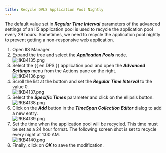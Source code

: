 ```yaml
---
title: Recycle DVLS Application Pool Nightly
---
```

The default value set in ***Regular Time Interval*** parameters of the advanced settings of an IIS application pool is used to recycle the application pool every 29 hours. Sometimes, we need to recycle the application pool nightly to prevent getting a non-responsive web application.

1. Open IIS Manager.
2. Expand the tree and select the ***Application Pools*** node.  
![!!KB4135.png](/img/en/kb/KB4135.png)
1. Select the {{ en.DPS }} application pool and open the ***Advanced Settings*** menu from the Actions pane on the right.  
![!!KB4136.png](/img/en/kb/KB4136.png)
1. Scroll the list at the bottom and set the ***Regular Time Interval*** to the value 0.  
![!!KB4137.png](/img/en/kb/KB4137.png)
1. Select the ***Specific Times*** parameter and click on the ellipsis button.  
![!!KB4138.png](/img/en/kb/KB4138.png)
1. Click on the ***Add*** button in the ***TimeSpan Collection Editor*** dialog to add a new entry.  
![!!KB4139.png](/img/en/kb/KB4139.png)
1. Set the time when the application pool will be recycled. This time must be set as a 24 hour format. The following screen shot is set to recycle every night at 1:00 AM.  
![!!KB4140.png](/img/en/kb/KB4140.png)
1. Finally, click on ***OK*** to save the modification.
